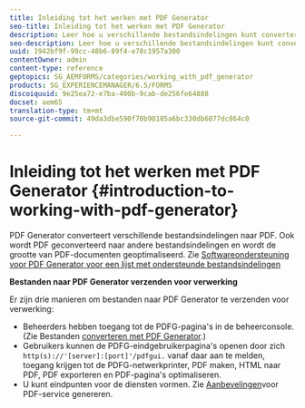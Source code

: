```yaml
---
title: Inleiding tot het werken met PDF Generator
seo-title: Inleiding tot het werken met PDF Generator
description: Leer hoe u verschillende bestandsindelingen kunt converteren naar PDF.
seo-description: Leer hoe u verschillende bestandsindelingen kunt converteren naar PDF.
uuid: 1942bf9f-99cc-48b6-89f4-e78c1957a300
contentOwner: admin
content-type: reference
geptopics: SG_AEMFORMS/categories/working_with_pdf_generator
products: SG_EXPERIENCEMANAGER/6.5/FORMS
discoiquuid: 9e25ea72-e7ba-400b-9cab-de256fe64888
docset: aem65
translation-type: tm+mt
source-git-commit: 49da3dbe590f70b98185a6bc330db6077dc864c0

---
```



# Inleiding tot het werken met PDF Generator {#introduction-to-working-with-pdf-generator}

PDF Generator converteert verschillende bestandsindelingen naar PDF. Ook wordt PDF geconverteerd naar andere bestandsindelingen en wordt de grootte van PDF-documenten geoptimaliseerd. Zie [Softwareondersteuning voor PDF Generator voor een lijst met ondersteunde bestandsindelingen](/help/forms/using/aem-forms-jee-supported-platforms.md)

**Bestanden naar PDF Generator verzenden voor verwerking**

Er zijn drie manieren om bestanden naar PDF Generator te verzenden voor verwerking:

* Beheerders hebben toegang tot de PDFG-pagina&#39;s in de beheerconsole. (Zie Bestanden [converteren met PDF Generator](/help/forms/using/admin-help/converting-files-using-pdf-generator.md).)
* Gebruikers kunnen de PDFG-eindgebruikerpagina&#39;s openen door zich `http(s)://'[server]:[port]'/pdfgui.` vanaf daar aan te melden, toegang krijgen tot de PDFG-netwerkprinter, PDF maken, HTML naar PDF, PDF exporteren en PDF-pagina&#39;s optimaliseren.
* U kunt eindpunten voor de diensten vormen. Zie <!--Fix broken link to Managing Endpoints --> [Aanbevelingen](configuring-watched-folder-endpoints.md#generate-pdf-service-recommendations)voor PDF-service genereren.

